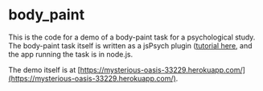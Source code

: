 # body_paint

This is the code for a demo of a body-paint task for a psychological study. 
The body-paint task itself is written as a jsPsych plugin ([tutorial here](https://www.jspsych.org/tutorials/hello-world/), 
and the app running the task is in node.js.

The demo itself is at [https://mysterious-oasis-33229.herokuapp.com/](https://mysterious-oasis-33229.herokuapp.com/). 
